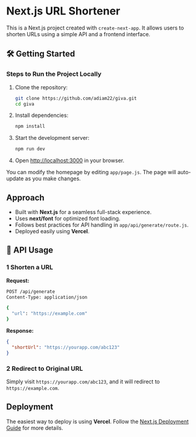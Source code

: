 #  Next.js URL Shortener  

This is a Next.js project created with `create-next-app`. It allows users to shorten URLs using a simple API and a frontend interface.  

## 🛠 Getting Started  

### Steps to Run the Project Locally  

1. Clone the repository:  
   ```sh
   git clone https://github.com/adiam22/giva.git
   cd giva
   ```
2. Install dependencies:  
   ```sh
   npm install
   ```  
3. Start the development server:  
   ```sh
   npm run dev
   ```
4. Open [http://localhost:3000](http://localhost:3000) in your browser.  

You can modify the homepage by editing `app/page.js`. The page will auto-update as you make changes.  

##  Approach  

- Built with **Next.js** for a seamless full-stack experience.  
- Uses **next/font** for optimized font loading.  
- Follows best practices for API handling in `app/api/generate/route.js`.  
- Deployed easily using **Vercel**.  

## 🔗 API Usage  

### 1️ Shorten a URL  
**Request:**  
```sh
POST /api/generate
Content-Type: application/json

{
  "url": "https://example.com"
}
```
**Response:**  
```json
{
  "shortUrl": "https://yourapp.com/abc123"
}
```

### 2️ Redirect to Original URL  
Simply visit `https://yourapp.com/abc123`, and it will redirect to `https://example.com`.  

##  Deployment  
The easiest way to deploy is using **Vercel**. Follow the [Next.js Deployment Guide](https://nextjs.org/docs/deployment) for more details.
